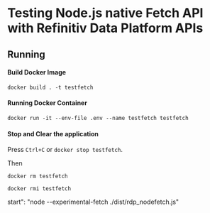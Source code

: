 # Testing Node.js native Fetch API with Refinitiv Data Platform APIs

## Running

#### Build Docker Image
```
docker build . -t testfetch
```
#### Running Docker Container
```
docker run -it --env-file .env --name testfetch testfetch
```
#### Stop and Clear the application 

Press ```Ctrl+C``` or ```docker stop testfetch```.

Then
```
docker rm testfetch

docker rmi testfetch
```

start": "node --experimental-fetch ./dist/rdp_nodefetch.js"